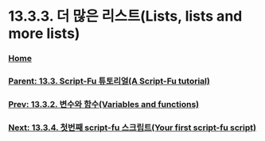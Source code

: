 # 13.3.3. 더 많은 리스트(Lists, lists and more lists)

### [Home](./00-home.md)
### [Parent: 13.3. Script-Fu 튜토리얼(A Script-Fu tutorial)](./13-03-00-a-script-fu-tutorial.md)
### [Prev: 13.3.2. 변수와 함수(Variables and functions)](./13-03-02-variables-and-functions.md)
### [Next: 13.3.4. 첫번째 script-fu 스크립트(Your first script-fu script)](./13-03-04-your-first-script-fu-script.md)

